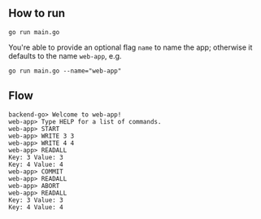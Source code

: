 ## How to run
```
go run main.go
```

You're able to provide an optional flag `name` to name the app; otherwise it defaults to
the name `web-app`, e.g.
```
go run main.go --name="web-app"
```



## Flow
```
backend-go> Welcome to web-app!
web-app> Type HELP for a list of commands.
web-app> START   
web-app> WRITE 3 3
web-app> WRITE 4 4
web-app> READALL    
Key: 3 Value: 3
Key: 4 Value: 4
web-app> COMMIT
web-app> READALL
web-app> ABORT
web-app> READALL
Key: 3 Value: 3
Key: 4 Value: 4
```